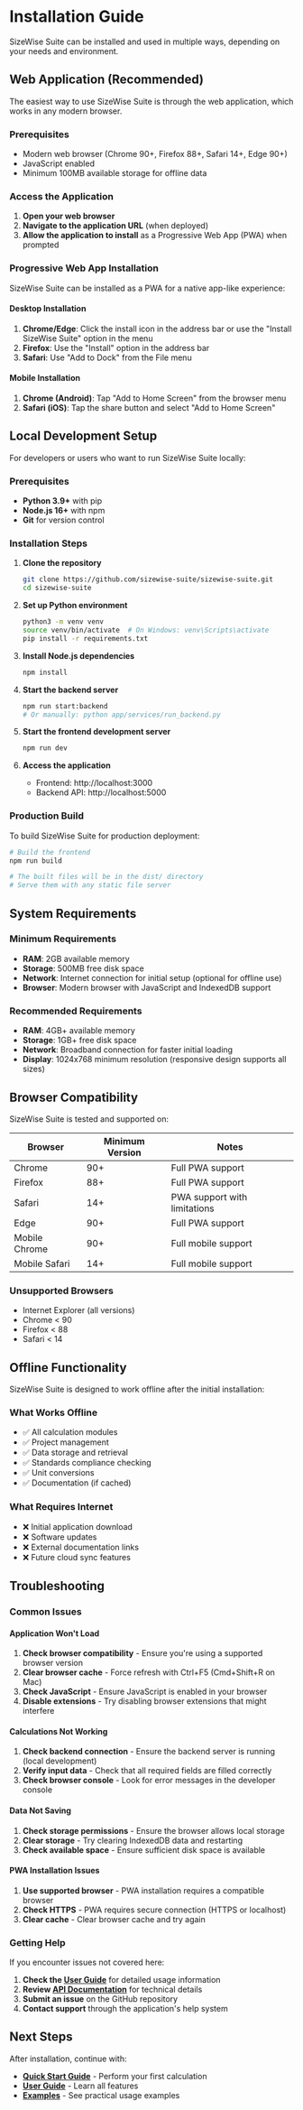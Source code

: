 # Installation Guide

SizeWise Suite can be installed and used in multiple ways, depending on your needs and environment.

## Web Application (Recommended)

The easiest way to use SizeWise Suite is through the web application, which works in any modern browser.

### Prerequisites

- Modern web browser (Chrome 90+, Firefox 88+, Safari 14+, Edge 90+)
- JavaScript enabled
- Minimum 100MB available storage for offline data

### Access the Application

1. **Open your web browser**
2. **Navigate to the application URL** (when deployed)
3. **Allow the application to install** as a Progressive Web App (PWA) when prompted

### Progressive Web App Installation

SizeWise Suite can be installed as a PWA for a native app-like experience:

#### Desktop Installation

1. **Chrome/Edge**: Click the install icon in the address bar or use the "Install SizeWise Suite" option in the menu
2. **Firefox**: Use the "Install" option in the address bar
3. **Safari**: Use "Add to Dock" from the File menu

#### Mobile Installation

1. **Chrome (Android)**: Tap "Add to Home Screen" from the browser menu
2. **Safari (iOS)**: Tap the share button and select "Add to Home Screen"

## Local Development Setup

For developers or users who want to run SizeWise Suite locally:

### Prerequisites

- **Python 3.9+** with pip
- **Node.js 16+** with npm
- **Git** for version control

### Installation Steps

1. **Clone the repository**
   ```bash
   git clone https://github.com/sizewise-suite/sizewise-suite.git
   cd sizewise-suite
   ```

2. **Set up Python environment**
   ```bash
   python3 -m venv venv
   source venv/bin/activate  # On Windows: venv\Scripts\activate
   pip install -r requirements.txt
   ```

3. **Install Node.js dependencies**
   ```bash
   npm install
   ```

4. **Start the backend server**
   ```bash
   npm run start:backend
   # Or manually: python app/services/run_backend.py
   ```

5. **Start the frontend development server**
   ```bash
   npm run dev
   ```

6. **Access the application**
   - Frontend: http://localhost:3000
   - Backend API: http://localhost:5000

### Production Build

To build SizeWise Suite for production deployment:

```bash
# Build the frontend
npm run build

# The built files will be in the dist/ directory
# Serve them with any static file server
```

## System Requirements

### Minimum Requirements

- **RAM**: 2GB available memory
- **Storage**: 500MB free disk space
- **Network**: Internet connection for initial setup (optional for offline use)
- **Browser**: Modern browser with JavaScript and IndexedDB support

### Recommended Requirements

- **RAM**: 4GB+ available memory
- **Storage**: 1GB+ free disk space
- **Network**: Broadband connection for faster initial loading
- **Display**: 1024x768 minimum resolution (responsive design supports all sizes)

## Browser Compatibility

SizeWise Suite is tested and supported on:

| Browser | Minimum Version | Notes |
|---------|----------------|-------|
| Chrome | 90+ | Full PWA support |
| Firefox | 88+ | Full PWA support |
| Safari | 14+ | PWA support with limitations |
| Edge | 90+ | Full PWA support |
| Mobile Chrome | 90+ | Full mobile support |
| Mobile Safari | 14+ | Full mobile support |

### Unsupported Browsers

- Internet Explorer (all versions)
- Chrome < 90
- Firefox < 88
- Safari < 14

## Offline Functionality

SizeWise Suite is designed to work offline after the initial installation:

### What Works Offline

- ✅ All calculation modules
- ✅ Project management
- ✅ Data storage and retrieval
- ✅ Standards compliance checking
- ✅ Unit conversions
- ✅ Documentation (if cached)

### What Requires Internet

- ❌ Initial application download
- ❌ Software updates
- ❌ External documentation links
- ❌ Future cloud sync features

## Troubleshooting

### Common Issues

#### Application Won't Load

1. **Check browser compatibility** - Ensure you're using a supported browser version
2. **Clear browser cache** - Force refresh with Ctrl+F5 (Cmd+Shift+R on Mac)
3. **Check JavaScript** - Ensure JavaScript is enabled in your browser
4. **Disable extensions** - Try disabling browser extensions that might interfere

#### Calculations Not Working

1. **Check backend connection** - Ensure the backend server is running (local development)
2. **Verify input data** - Check that all required fields are filled correctly
3. **Check browser console** - Look for error messages in the developer console

#### Data Not Saving

1. **Check storage permissions** - Ensure the browser allows local storage
2. **Clear storage** - Try clearing IndexedDB data and restarting
3. **Check available space** - Ensure sufficient disk space is available

#### PWA Installation Issues

1. **Use supported browser** - PWA installation requires a compatible browser
2. **Check HTTPS** - PWA requires secure connection (HTTPS or localhost)
3. **Clear cache** - Clear browser cache and try again

### Getting Help

If you encounter issues not covered here:

1. **Check the [User Guide](../user-guide/overview.md)** for detailed usage information
2. **Review [API Documentation](../api/overview.md)** for technical details
3. **Submit an issue** on the GitHub repository
4. **Contact support** through the application's help system

## Next Steps

After installation, continue with:

- **[Quick Start Guide](quick-start.md)** - Perform your first calculation
- **[User Guide](../user-guide/overview.md)** - Learn all features
- **[Examples](../examples/basic-calculations.md)** - See practical usage examples
